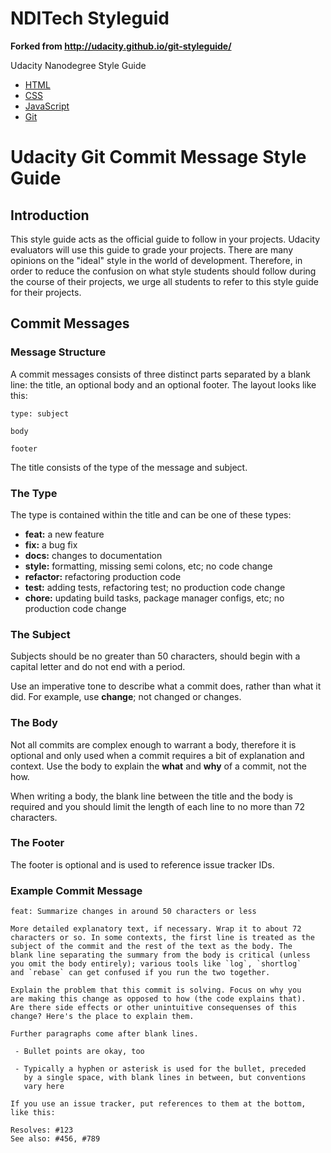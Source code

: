 NDITech Styleguid
==============================

**Forked from http://udacity.github.io/git-styleguide/**

 Udacity Nanodegree Style Guide    

*   [HTML](http://udacity.github.io/frontend-nanodegree-styleguide/index.html)
*   [CSS](http://udacity.github.io/frontend-nanodegree-styleguide/css.html)
*   [JavaScript](http://udacity.github.io/frontend-nanodegree-styleguide/javascript.html)
*   [Git](index.html)

Udacity Git Commit Message Style Guide
======================================

Introduction
------------

This style guide acts as the official guide to follow in your projects. Udacity evaluators will use this guide to grade your projects. There are many opinions on the "ideal" style in the world of development. Therefore, in order to reduce the confusion on what style students should follow during the course of their projects, we urge all students to refer to this style guide for their projects.

Commit Messages
---------------

### Message Structure

A commit messages consists of three distinct parts separated by a blank line: the title, an optional body and an optional footer. The layout looks like this:

    type: subject
    
    body
    
    footer

The title consists of the type of the message and subject.

### The Type

The type is contained within the title and can be one of these types:

*   **feat:** a new feature
*   **fix:** a bug fix
*   **docs:** changes to documentation
*   **style:** formatting, missing semi colons, etc; no code change
*   **refactor:** refactoring production code
*   **test:** adding tests, refactoring test; no production code change
*   **chore:** updating build tasks, package manager configs, etc; no production code change

### The Subject

Subjects should be no greater than 50 characters, should begin with a capital letter and do not end with a period.

Use an imperative tone to describe what a commit does, rather than what it did. For example, use **change**; not changed or changes.

### The Body

Not all commits are complex enough to warrant a body, therefore it is optional and only used when a commit requires a bit of explanation and context. Use the body to explain the **what** and **why** of a commit, not the how.

When writing a body, the blank line between the title and the body is required and you should limit the length of each line to no more than 72 characters.

### The Footer

The footer is optional and is used to reference issue tracker IDs.

### Example Commit Message

    feat: Summarize changes in around 50 characters or less
    
    More detailed explanatory text, if necessary. Wrap it to about 72
    characters or so. In some contexts, the first line is treated as the
    subject of the commit and the rest of the text as the body. The
    blank line separating the summary from the body is critical (unless
    you omit the body entirely); various tools like `log`, `shortlog`
    and `rebase` can get confused if you run the two together.
    
    Explain the problem that this commit is solving. Focus on why you
    are making this change as opposed to how (the code explains that).
    Are there side effects or other unintuitive consequenses of this
    change? Here's the place to explain them.
    
    Further paragraphs come after blank lines.
    
     - Bullet points are okay, too
    
     - Typically a hyphen or asterisk is used for the bullet, preceded
       by a single space, with blank lines in between, but conventions
       vary here
    
    If you use an issue tracker, put references to them at the bottom,
    like this:
    
    Resolves: #123
    See also: #456, #789
